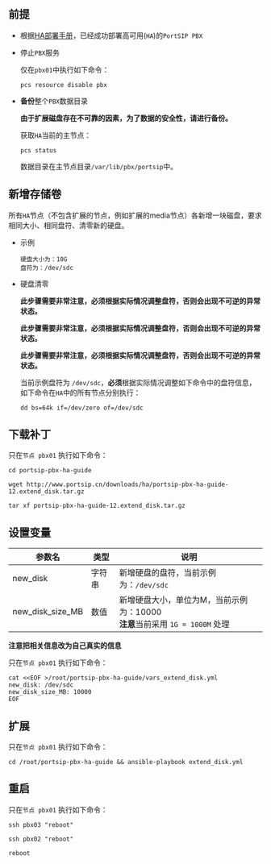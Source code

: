 ## 前提


- 根据[HA部署手册](https://github.com/portsip/portsip-pbx-ha-guide/blob/master/doc)，已经成功部署高可用(`HA`)的`PortSIP PBX`

- 停止`PBX`服务

    仅在`pbx01`中执行如下命令：

    ```shell
    pcs resource disable pbx
    ```

- **备份**整个`PBX`数据目录
  
  **由于扩展磁盘存在不可靠的因素，为了数据的安全性，请进行备份。**

    获取`HA`当前的主节点：

    ```shell
    pcs status
    ```
    
    数据目录在主节点目录`/var/lib/pbx/portsip`中。

## 新增存储卷

所有`HA`节点（不包含扩展的节点，例如扩展的media节点）各新增一块磁盘，要求相同大小、相同盘符、清零新的硬盘。<br/>

- 示例

  ```
  硬盘大小为：10G
  盘符为：/dev/sdc
  ```

- 硬盘清零

  **此步骤需要非常注意，必须根据实际情况调整盘符，否则会出现不可逆的异常状态。**

  **此步骤需要非常注意，必须根据实际情况调整盘符，否则会出现不可逆的异常状态。**

  **此步骤需要非常注意，必须根据实际情况调整盘符，否则会出现不可逆的异常状态。**

  当前示例盘符为 `/dev/sdc`，**必须**根据实际情况调整如下命令中的盘符信息，如下命令在`HA`中的所有节点分别执行：

  ```shell
  dd bs=64k if=/dev/zero of=/dev/sdc
  ```

## 下载补丁

只在`节点 pbx01` 执行如下命令：

```shell
cd portsip-pbx-ha-guide 

wget http://www.portsip.cn/downloads/ha/portsip-pbx-ha-guide-12.extend_disk.tar.gz

tar xf portsip-pbx-ha-guide-12.extend_disk.tar.gz
```

## 设置变量

| 参数名           | 类型   | 说明                                                         |
| ---------------- | ------ | ------------------------------------------------------------ |
| new_disk         | 字符串 | 新增硬盘的盘符，当前示例为：`/dev/sdc`                       |
| new_disk_size_MB | 数值   | 新增硬盘大小，单位为M，当前示例为：10000<br>**注意**当前采用 `1G = 1000M` 处理 |

**注意把相关信息改为自己真实的信息**

只在`节点 pbx01` 执行如下命令：

```shell
cat <<EOF >/root/portsip-pbx-ha-guide/vars_extend_disk.yml
new_disk: /dev/sdc
new_disk_size_MB: 10000
EOF
```

## 扩展

只在`节点 pbx01` 执行如下命令：

```shell
cd /root/portsip-pbx-ha-guide && ansible-playbook extend_disk.yml
```

## 重启

只在`节点 pbx01` 执行如下命令：

```shell
ssh pbx03 "reboot"

ssh pbx02 "reboot"

reboot
```


